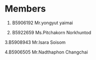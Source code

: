 Members
=======
1. B5906192 Mr.yongyut yaimai

2. B5922659 Ms.Pitchakorn Norkhuntod

3.B5908943 Mr.Isara Soisom

4.B5906505 Mr.Nadthaphon Changchai